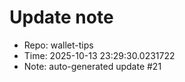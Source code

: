 ﻿# Update note
- Repo: wallet-tips
- Time: 2025-10-13 23:29:30.0231722
- Note: auto-generated update #21
